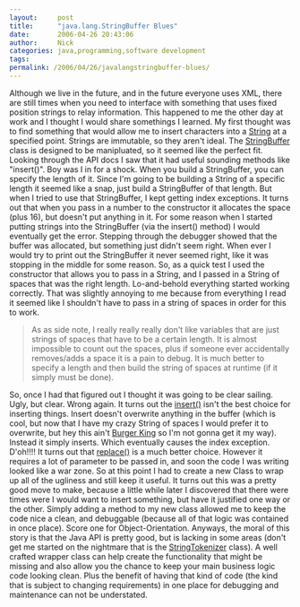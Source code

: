 ```yaml
---
layout:     post
title:      "java.lang.StringBuffer Blues"
date:       2006-04-26 20:43:06
author:     Nick
categories: java,programming,software development
tags:  
permalink: /2006/04/26/javalangstringbuffer-blues/
---
```

Although we live in the future, and in the future everyone uses XML, there are still times when you need to interface with something that uses fixed position strings to relay information. This happened to me the other day at work and I thought I would share somethings I learned. My first thought was to find something that would allow me to insert characters into a [String](http://java.sun.com/j2se/1.4.2/docs/api/java/lang/String.html) at a specified point. Strings are immutable, so they aren't ideal. The [StringBuffer](http://java.sun.com/j2se/1.4.2/docs/api/java/lang/StringBuffer.html) class is designed to be manipluated, so it seemed like the perfect fit. Looking through the API docs I saw that it had useful sounding methods like "insert()". Boy was I in for a shock. When you build a StringBuffer, you can specify the length of it. Since I'm going to be building a String of a specific length it seemed like a snap, just build a StringBuffer of that length. But when I tried to use that StringBuffer, I kept getting index exceptions. It turns out that when you pass in a number to the constructor it allocates the space (plus 16), but doesn't put anything in it. For some reason when I started putting strings into the StringBuffer (via the insert() method) I would eventually get the error. Stepping through the debugger showed that the buffer was allocated, but something just didn't seem right. When ever I would try to print out the StringBuffer it never seemed right, like it was stopping in the middle for some reason. So, as a quick test I used the constructor that allows you to pass in a String, and I passed in a String of spaces that was the right length. Lo-and-behold everything started working correctly. That was slightly annoying to me because from everything I read it seemed like I shouldn't have to pass in a string of spaces in order for this to work. 

> As as side note, I really really really don't like variables that are just strings of spaces that have to be a certain length. It is almost impossible to count out the spaces, plus if someone ever accidentally removes/adds a space it is a pain to debug. It is much better to specify a length and then build the string of spaces at runtime (if it simply must be done). 

So, once I had that figured out I thought it was going to be clear sailing. Ugly, but clear. Wrong again. It turns out the [insert()](http://java.sun.com/j2se/1.4.2/docs/api/java/lang/StringBuffer.html#insert\(int,%20java.lang.String\)) isn't the best choice for inserting things. Insert doesn't overwrite anything in the buffer (which is cool, but now that I have my crazy String of spaces I would prefer it to overwrite, but hey this ain't [Burger King](http://www.bk.com/) so I'm not gonna get it my way). Instead it simply inserts. Which eventually causes the index exception. D'oh!!!! It turns out that [replace()](http://java.sun.com/j2se/1.4.2/docs/api/java/lang/StringBuffer.html#replace\(int,%20int,%20java.lang.String\)) is a much better choice. However it requires a lot of parameter to be passed in, and soon the code I was writing looked like a war zone. So at this point I had to create a new Class to wrap up all of the ugliness and still keep it useful. It turns out this was a pretty good move to make, because a little while later I discovered that there were times were I would want to insert something, but have it justified one way or the other. Simply adding a method to my new class allowed me to keep the code nice a clean, and debuggable (because all of that logic was contained in once place). Score one for Object-Orientation. Anyways, the moral of this story is that the Java API is pretty good, but is lacking in some areas (don't get me started on the nightmare that is the [StringTokenizer](http://java.sun.com/j2se/1.4.2/docs/api/java/util/StringTokenizer.html) class). A well crafted wrapper class can help create the functionality that might be missing and also allow you the chance to keep your main business logic code looking clean. Plus the benefit of having that kind of code (the kind that is subject to changing requirements) in one place for debugging and maintenance can not be understated. 
